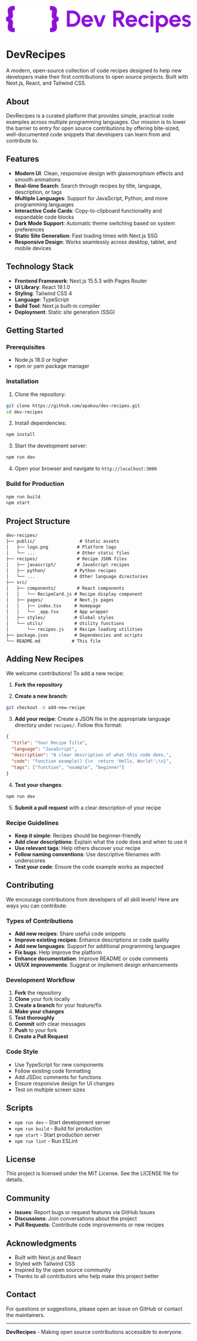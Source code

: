 <img src="public/logo1.png" alt="DevRecipes Logo">

# DevRecipes

A modern, open-source collection of code recipes designed to help new developers make their first contributions to open source projects. Built with Next.js, React, and Tailwind CSS.

## About

DevRecipes is a curated platform that provides simple, practical code examples across multiple programming languages. Our mission is to lower the barrier to entry for open source contributions by offering bite-sized, well-documented code snippets that developers can learn from and contribute to.

## Features

- **Modern UI**: Clean, responsive design with glassmorphism effects and smooth animations
- **Real-time Search**: Search through recipes by title, language, description, or tags
- **Multiple Languages**: Support for JavaScript, Python, and more programming languages
- **Interactive Code Cards**: Copy-to-clipboard functionality and expandable code blocks
- **Dark Mode Support**: Automatic theme switching based on system preferences
- **Static Site Generation**: Fast loading times with Next.js SSG
- **Responsive Design**: Works seamlessly across desktop, tablet, and mobile devices

## Technology Stack

- **Frontend Framework**: Next.js 15.5.3 with Pages Router
- **UI Library**: React 19.1.0
- **Styling**: Tailwind CSS 4
- **Language**: TypeScript
- **Build Tool**: Next.js built-in compiler
- **Deployment**: Static site generation (SSG)

## Getting Started

### Prerequisites

- Node.js 18.0 or higher
- npm or yarn package manager

### Installation

1. Clone the repository:
```bash
git clone https://github.com/apakou/dev-recipes.git
cd dev-recipes
```

2. Install dependencies:
```bash
npm install
```

3. Start the development server:
```bash
npm run dev
```

4. Open your browser and navigate to `http://localhost:3000`

### Build for Production

```bash
npm run build
npm start
```

## Project Structure

```
dev-recipes/
├── public/                 # Static assets
│   ├── logo.png           # Platform logo
│   └── ...                # Other static files
├── recipes/               # Recipe JSON files
│   ├── javascript/        # JavaScript recipes
│   ├── python/           # Python recipes
│   └── ...               # Other language directories
├── src/
│   ├── components/        # React components
│   │   └── RecipeCard.js # Recipe display component
│   ├── pages/            # Next.js pages
│   │   ├── index.tsx     # Homepage
│   │   └── _app.tsx      # App wrapper
│   ├── styles/           # Global styles
│   └── utils/            # Utility functions
│       └── recipes.js    # Recipe loading utilities
├── package.json          # Dependencies and scripts
└── README.md            # This file
```

## Adding New Recipes

We welcome contributions! To add a new recipe:

1. **Fork the repository**

2. **Create a new branch**:
```bash
git checkout -b add-new-recipe
```

3. **Add your recipe**: Create a JSON file in the appropriate language directory under `recipes/`. Follow this format:

```json
{
  "title": "Your Recipe Title",
  "language": "JavaScript",
  "description": "A clear description of what this code does.",
  "code": "function example() {\n  return 'Hello, World!';\n}",
  "tags": ["function", "example", "beginner"]
}
```

4. **Test your changes**:
```bash
npm run dev
```

5. **Submit a pull request** with a clear description of your recipe

### Recipe Guidelines

- **Keep it simple**: Recipes should be beginner-friendly
- **Add clear descriptions**: Explain what the code does and when to use it
- **Use relevant tags**: Help others discover your recipe
- **Follow naming conventions**: Use descriptive filenames with underscores
- **Test your code**: Ensure the code example works as expected

## Contributing

We encourage contributions from developers of all skill levels! Here are ways you can contribute:

### Types of Contributions

- **Add new recipes**: Share useful code snippets
- **Improve existing recipes**: Enhance descriptions or code quality
- **Add new languages**: Support for additional programming languages
- **Fix bugs**: Help improve the platform
- **Enhance documentation**: Improve README or code comments
- **UI/UX improvements**: Suggest or implement design enhancements

### Development Workflow

1. **Fork** the repository
2. **Clone** your fork locally
3. **Create a branch** for your feature/fix
4. **Make your changes**
5. **Test thoroughly**
6. **Commit** with clear messages
7. **Push** to your fork
8. **Create a Pull Request**

### Code Style

- Use TypeScript for new components
- Follow existing code formatting
- Add JSDoc comments for functions
- Ensure responsive design for UI changes
- Test on multiple screen sizes

## Scripts

- `npm run dev` - Start development server
- `npm run build` - Build for production
- `npm start` - Start production server
- `npm run lint` - Run ESLint

## License

This project is licensed under the MIT License. See the LICENSE file for details.

## Community

- **Issues**: Report bugs or request features via GitHub Issues
- **Discussions**: Join conversations about the project
- **Pull Requests**: Contribute code improvements or new recipes

## Acknowledgments

- Built with Next.js and React
- Styled with Tailwind CSS
- Inspired by the open source community
- Thanks to all contributors who help make this project better

## Contact

For questions or suggestions, please open an issue on GitHub or contact the maintainers.

---

**DevRecipes** - Making open source contributions accessible to everyone.

